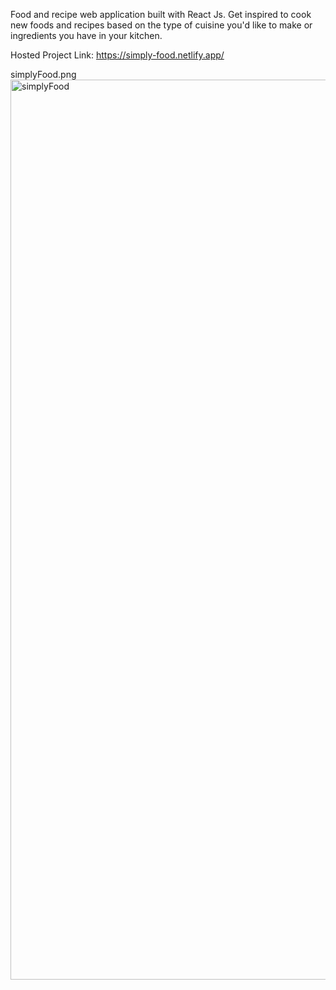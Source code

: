 Food and recipe web application built with React Js.  Get inspired to cook new foods and recipes based on the type of cuisine you'd like to make or ingredients you have in your kitchen.

Hosted Project Link:
https://simply-food.netlify.app/

simplyFood.png<img width="1440" alt="simplyFood" src="https://user-images.githubusercontent.com/80290101/129258519-c064f0cb-f2fe-483b-bc53-88e7dd836e6a.png">

